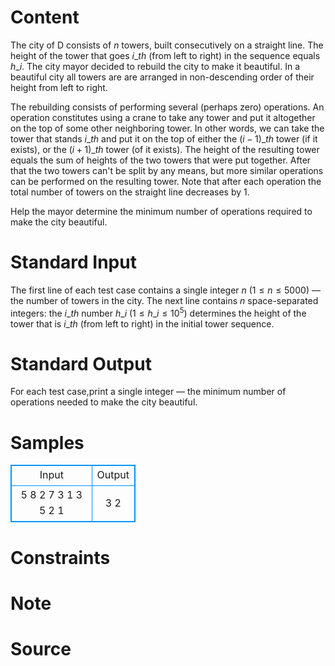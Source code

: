 
# Content

The city of D consists of $n$ towers, built consecutively on a straight line. The height of the tower that goes $i\_{th}$ (from left to right) in the sequence equals $h\_i$. The city mayor decided to rebuild the city to make it beautiful. In a beautiful city all towers are are arranged in non-descending order of their height from left to right.

The rebuilding consists of performing several (perhaps zero) operations. An operation constitutes using a crane to take any tower and put it altogether on the top of some other neighboring tower. In other words, we can take the tower that stands $i\_{th}$ and put it on the top of either the $(i-1)\_{th}$ tower (if it exists), or the $(i+1)\_{th}$ tower (of it exists). The height of the resulting tower equals the sum of heights of the two towers that were put together. After that the two towers can't be split by any means, but more similar operations can be performed on the resulting tower. Note that after each operation the total number of towers on the straight line decreases by $1$.

Help the mayor determine the minimum number of operations required to make the city beautiful.

# Standard Input

The first line of each test case contains a single integer $n$ ($1\le n\le 5000$) — the number of towers in the city. The next line contains $n$ space-separated integers: the $i\_{th}$ number $h\_i$ ($1\le h\_i\le 10^5$) determines the height of the tower that is $i\_{th}$ (from left to right) in the initial tower sequence.

# Standard Output

For each test case,print a single integer — the minimum number of operations needed to make the city beautiful.

# Samples

<style>
        table,table tr th, table tr td { border:1px solid #0094ff; }
        table { width: 200px; min-height: 25px; line-height: 25px; text-align: center; border-collapse: collapse;}   
    </style>
<table>
	<tr>
		<td>Input</td>
		<td>Output</td>
	</tr>
<tr><td>5
8 2 7 3 1
3
5 2 1</td><td>3
2</td></tr></table>


# Constraints



# Note



# Source


